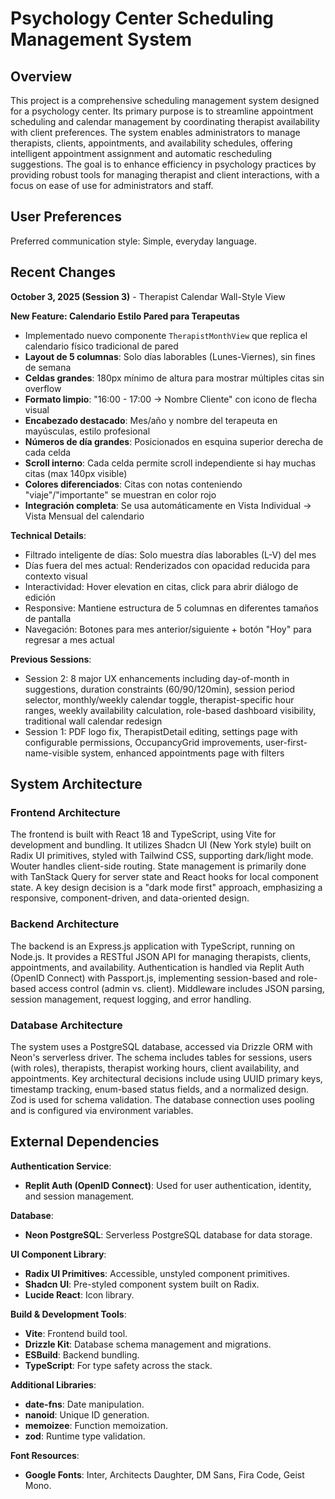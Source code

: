 # Psychology Center Scheduling Management System

## Overview

This project is a comprehensive scheduling management system designed for a psychology center. Its primary purpose is to streamline appointment scheduling and calendar management by coordinating therapist availability with client preferences. The system enables administrators to manage therapists, clients, appointments, and availability schedules, offering intelligent appointment assignment and automatic rescheduling suggestions. The goal is to enhance efficiency in psychology practices by providing robust tools for managing therapist and client interactions, with a focus on ease of use for administrators and staff.

## User Preferences

Preferred communication style: Simple, everyday language.

## Recent Changes

**October 3, 2025 (Session 3)** - Therapist Calendar Wall-Style View

**New Feature: Calendario Estilo Pared para Terapeutas**
- Implementado nuevo componente `TherapistMonthView` que replica el calendario físico tradicional de pared
- **Layout de 5 columnas**: Solo días laborables (Lunes-Viernes), sin fines de semana
- **Celdas grandes**: 180px mínimo de altura para mostrar múltiples citas sin overflow
- **Formato limpio**: "16:00 - 17:00 → Nombre Cliente" con icono de flecha visual
- **Encabezado destacado**: Mes/año y nombre del terapeuta en mayúsculas, estilo profesional
- **Números de día grandes**: Posicionados en esquina superior derecha de cada celda
- **Scroll interno**: Cada celda permite scroll independiente si hay muchas citas (max 140px visible)
- **Colores diferenciados**: Citas con notas conteniendo "viaje"/"importante" se muestran en color rojo
- **Integración completa**: Se usa automáticamente en Vista Individual → Vista Mensual del calendario

**Technical Details**:
- Filtrado inteligente de días: Solo muestra días laborables (L-V) del mes
- Días fuera del mes actual: Renderizados con opacidad reducida para contexto visual
- Interactividad: Hover elevation en citas, click para abrir diálogo de edición
- Responsive: Mantiene estructura de 5 columnas en diferentes tamaños de pantalla
- Navegación: Botones para mes anterior/siguiente + botón "Hoy" para regresar a mes actual

**Previous Sessions**:
- Session 2: 8 major UX enhancements including day-of-month in suggestions, duration constraints (60/90/120min), session period selector, monthly/weekly calendar toggle, therapist-specific hour ranges, weekly availability calculation, role-based dashboard visibility, traditional wall calendar redesign
- Session 1: PDF logo fix, TherapistDetail editing, settings page with configurable permissions, OccupancyGrid improvements, user-first-name-visible system, enhanced appointments page with filters

## System Architecture

### Frontend Architecture

The frontend is built with React 18 and TypeScript, using Vite for development and bundling. It utilizes Shadcn UI (New York style) built on Radix UI primitives, styled with Tailwind CSS, supporting dark/light mode. Wouter handles client-side routing. State management is primarily done with TanStack Query for server state and React hooks for local component state. A key design decision is a "dark mode first" approach, emphasizing a responsive, component-driven, and data-oriented design.

### Backend Architecture

The backend is an Express.js application with TypeScript, running on Node.js. It provides a RESTful JSON API for managing therapists, clients, appointments, and availability. Authentication is handled via Replit Auth (OpenID Connect) with Passport.js, implementing session-based and role-based access control (admin vs. client). Middleware includes JSON parsing, session management, request logging, and error handling.

### Database Architecture

The system uses a PostgreSQL database, accessed via Drizzle ORM with Neon's serverless driver. The schema includes tables for sessions, users (with roles), therapists, therapist working hours, client availability, and appointments. Key architectural decisions include using UUID primary keys, timestamp tracking, enum-based status fields, and a normalized design. Zod is used for schema validation. The database connection uses pooling and is configured via environment variables.

## External Dependencies

**Authentication Service**:
- **Replit Auth (OpenID Connect)**: Used for user authentication, identity, and session management.

**Database**:
- **Neon PostgreSQL**: Serverless PostgreSQL database for data storage.

**UI Component Library**:
- **Radix UI Primitives**: Accessible, unstyled component primitives.
- **Shadcn UI**: Pre-styled component system built on Radix.
- **Lucide React**: Icon library.

**Build & Development Tools**:
- **Vite**: Frontend build tool.
- **Drizzle Kit**: Database schema management and migrations.
- **ESBuild**: Backend bundling.
- **TypeScript**: For type safety across the stack.

**Additional Libraries**:
- **date-fns**: Date manipulation.
- **nanoid**: Unique ID generation.
- **memoizee**: Function memoization.
- **zod**: Runtime type validation.

**Font Resources**:
- **Google Fonts**: Inter, Architects Daughter, DM Sans, Fira Code, Geist Mono.